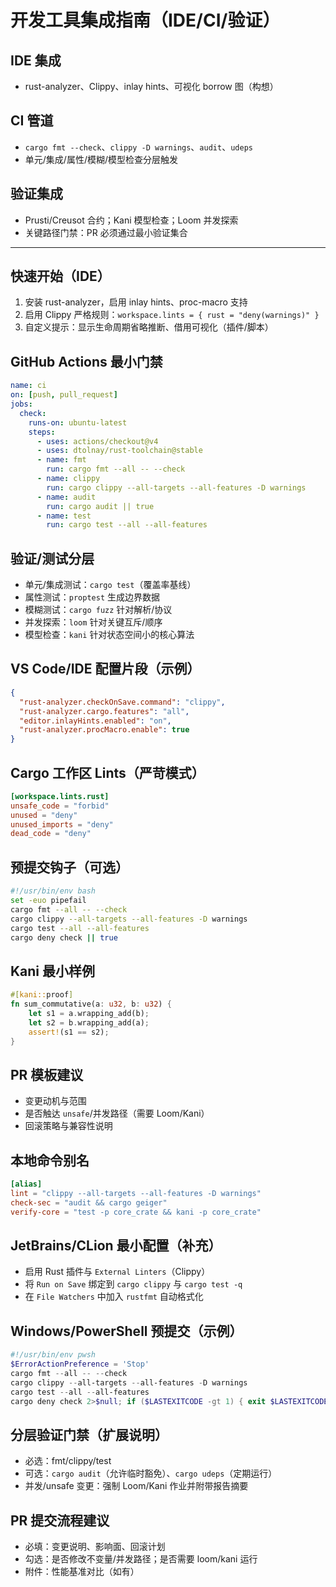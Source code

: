 # 开发工具集成指南（IDE/CI/验证）

## IDE 集成

- rust-analyzer、Clippy、inlay hints、可视化 borrow 图（构想）

## CI 管道

- `cargo fmt --check`、`clippy -D warnings`、`audit`、`udeps`
- 单元/集成/属性/模糊/模型检查分层触发

## 验证集成

- Prusti/Creusot 合约；Kani 模型检查；Loom 并发探索
- 关键路径门禁：PR 必须通过最小验证集合

---

## 快速开始（IDE）

1. 安装 rust-analyzer，启用 inlay hints、proc-macro 支持
2. 启用 Clippy 严格规则：`workspace.lints = { rust = "deny(warnings)" }`
3. 自定义提示：显示生命周期省略推断、借用可视化（插件/脚本）

## GitHub Actions 最小门禁

```yaml
name: ci
on: [push, pull_request]
jobs:
  check:
    runs-on: ubuntu-latest
    steps:
      - uses: actions/checkout@v4
      - uses: dtolnay/rust-toolchain@stable
      - name: fmt
        run: cargo fmt --all -- --check
      - name: clippy
        run: cargo clippy --all-targets --all-features -D warnings
      - name: audit
        run: cargo audit || true
      - name: test
        run: cargo test --all --all-features
```

## 验证/测试分层

- 单元/集成测试：`cargo test`（覆盖率基线）
- 属性测试：`proptest` 生成边界数据
- 模糊测试：`cargo fuzz` 针对解析/协议
- 并发探索：`loom` 针对关键互斥/顺序
- 模型检查：`kani` 针对状态空间小的核心算法

## VS Code/IDE 配置片段（示例）

```json
{
  "rust-analyzer.checkOnSave.command": "clippy",
  "rust-analyzer.cargo.features": "all",
  "editor.inlayHints.enabled": "on",
  "rust-analyzer.procMacro.enable": true
}
```

## Cargo 工作区 Lints（严苛模式）

```toml
[workspace.lints.rust]
unsafe_code = "forbid"
unused = "deny"
unused_imports = "deny"
dead_code = "deny"
```

## 预提交钩子（可选）

```bash
#!/usr/bin/env bash
set -euo pipefail
cargo fmt --all -- --check
cargo clippy --all-targets --all-features -D warnings
cargo test --all --all-features
cargo deny check || true
```

## Kani 最小样例

```rust
#[kani::proof]
fn sum_commutative(a: u32, b: u32) {
    let s1 = a.wrapping_add(b);
    let s2 = b.wrapping_add(a);
    assert!(s1 == s2);
}
```

## PR 模板建议

- 变更动机与范围
- 是否触达 `unsafe`/并发路径（需要 Loom/Kani）
- 回滚策略与兼容性说明

## 本地命令别名

```toml
[alias]
lint = "clippy --all-targets --all-features -D warnings"
check-sec = "audit && cargo geiger"
verify-core = "test -p core_crate && kani -p core_crate"
```

## JetBrains/CLion 最小配置（补充）

- 启用 Rust 插件与 `External Linters`（Clippy）
- 将 `Run on Save` 绑定到 `cargo clippy` 与 `cargo test -q`
- 在 `File Watchers` 中加入 `rustfmt` 自动格式化

## Windows/PowerShell 预提交（示例）

```powershell
#!/usr/bin/env pwsh
$ErrorActionPreference = 'Stop'
cargo fmt --all -- --check
cargo clippy --all-targets --all-features -D warnings
cargo test --all --all-features
cargo deny check 2>$null; if ($LASTEXITCODE -gt 1) { exit $LASTEXITCODE }
```

## 分层验证门禁（扩展说明）

- 必选：fmt/clippy/test
- 可选：`cargo audit`（允许临时豁免）、`cargo udeps`（定期运行）
- 并发/unsafe 变更：强制 Loom/Kani 作业并附带报告摘要

## PR 提交流程建议

- 必填：变更说明、影响面、回滚计划
- 勾选：是否修改不变量/并发路径；是否需要 loom/kani 运行
- 附件：性能基准对比（如有）
